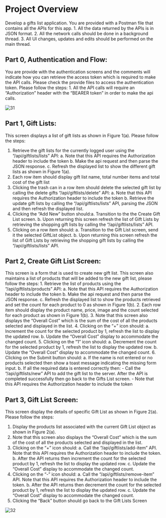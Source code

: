 <h1><b1>Project Overview</b1></h1>
Develop a gifts list application. You are provided with
a Postman file that contains all the APIs for this app.
1. All the data returned by the APIs is in JSON format.
2. All the network calls should be done in a background thread.
3. All UI changes, updates and edits should be performed on the main thread.

<h2><b1>Part 0, Authentication and Flow:</b1></h2>
You are provide with the authentication screens and the comments will indicate how you
can retrieve the access token which is required to make the API calls. Please check the
provide files to access the authentication token. Please follow the steps:
1. All the API calls will require an “Authorization” header with the “BEARER token” in
order to make the api calls.

![31](https://github.com/ashvinibalte/MobileApplicationGiftListApp/assets/125997432/55ce72f0-2877-432b-b0fc-4eaa193cdf0c)

<h2><b1>Part 1, Gift Lists:</b1></h2>

This screen displays a list of gift lists as shown in Figure 1(a). Please follow the steps:
1. Retrieve the gift lists for the currently logged user using the “/api/giftlists/lists” API:
a. Note that this API requires the Authorization header to include the token
b. Make the api request and then parse the JSON response.
c. Refresh the displayed list to show the different gift lists as shown in Figure 1(a).
2. Each row item should display gift list name, total number items and total cost of the
gift list
3. Clicking the trash can in a row item should delete the selected gift list by calling the
delete gifts “/api/giftlists/delete” API:
a. Note that this API requires the Authorization header to include the token
b. Retrieve the update gift lists by calling the “/api/giftlists/lists” API, parsing the
JSON and then refresh the displayed list.
4. Clicking the “Add New” button should:a. Transition to the the Create Gift List screen.
b. Upon returning this screen refresh the list of Gift Lists by retrieving the shopping
gift lists by calling the “/api/giftlists/lists” API.
5. Clicking on a row item should:
a. Transition to the Gift List screen, send it the selected GiftList object.
b. Upon returning this screen refresh the list of Gift Lists by retrieving the shopping
gift lists by calling the “/api/giftlists/lists” API.

<h2><b1>Part 2, Create Gift List Screen:</b1></h2>
This screen is a form that is used to create new gift list. This screen also maintains a list
of products that will be added to the new gift list, please follow the steps:
1. Retrieve the list of products using the “/api/giftlists/products” API:
a. Note that this API requires the Authorization header to include the token
b. Make the api request and then parse the JSON response.
c. Refresh the displayed list to show the products retrieved and set the count for
each product to 0 as shown in Figure 1(b).
2. Each row item should display the product name, price, image and the count selected
for each product as shown in Figure 1(b).
3. Note that this screen also displays the “Overall Cost” which is the sum of the cost of
all the products selected and displayed in the list.
4. Clicking on the “+” icon should:
a. Increment the count for the selected product by 1, refresh the list to display the
updated row.
b. Update the “Overall Cost” display to accommodate the changed count.
5. Clicking on the “1” icon should:
a. Decrement the count for the selected product by 1, refresh the list to display the
updated row.
b. Update the “Overall Cost” display to accommodate the changed count.
6. Clicking on the Submit button should:
a. If the name is not entered or no products selected then show a toast message
indicating the missing form input.
b. If all the required data is entered correctly then:
- Call the “/api/giftlists/new” API to add the gift list to the server. After the API is
completed successfully then go back to the Gifts List screen.
- Note that this API requires the Authorization header to include the token
  
<h2><b1>Part 3, Gift List Screen:</b1></h2>

This screen display the details of specific Gift List as shown in Figure 2(a). Please follow
the steps:
1. Display the products list associated with the current Gift List object as shown in
Figure 2(a).
2. Note that this screen also displays the “Overall Cost” which is the sum of the cost of
all the products selected and displayed in the list.
3. Clicking on the “+” icon should:
a. Call the “/api/giftlists/add-item” API. Note that this API requires the Authorization
header to include the token.
b. After the API returns then increment the count for the selected product by 1,
refresh the list to display the updated row.
c. Update the “Overall Cost” display to accommodate the changed count.
4. Clicking on the “-” icon should:
a. Call the “/api/giftlists/remove-item” API. Note that this API requires the
Authorization header to include the token.
b. After the API returns then decrement the count for the selected product by 1,
refresh the list to display the updated row.
c. Update the “Overall Cost” display to accommodate the changed count.
5. Clicking the “Back” button should go back to the Gift Lists Screen

![32](https://github.com/ashvinibalte/MobileApplicationGiftListApp/assets/125997432/1a404f62-9ddb-4889-ac10-e059071f6532)


